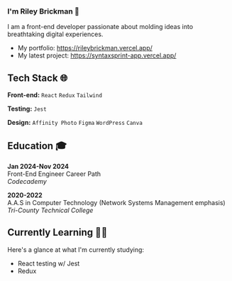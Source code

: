 ### I'm Riley Brickman 👋

I am a front-end developer passionate about molding ideas into breathtaking digital experiences.

- My portfolio: https://rileybrickman.vercel.app/
- My latest project: https://syntaxsprint-app.vercel.app/

## Tech Stack 🌐

**Front-end:** `React` `Redux` `Tailwind`

**Testing:** `Jest`

**Design:** `Affinity Photo` `Figma` `WordPress` `Canva`

## Education 🎓

**Jan 2024-Nov 2024** \
Front-End Engineer Career Path \
_Codecademy_

**2020-2022** \
A.A.S in Computer Technology (Network Systems Management emphasis) \
_Tri-County Technical College_

## Currently Learning 👨‍💻

Here's a glance at what I'm currently studying:

- React testing w/ Jest
- Redux
